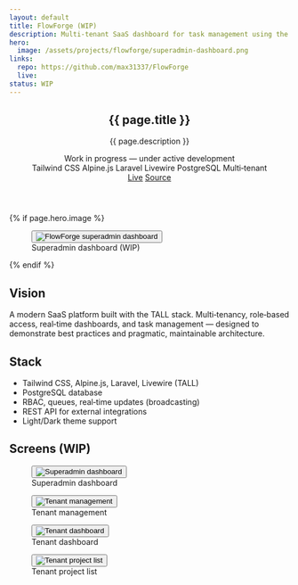 ```yaml
---
layout: default
title: FlowForge (WIP)
description: Multi-tenant SaaS dashboard for task management using the TALL stack — Tailwind CSS, Alpine.js, Laravel, Livewire — with PostgreSQL.
hero:
  image: /assets/projects/flowforge/superadmin-dashboard.png
links:
  repo: https://github.com/max31337/FlowForge
  live:
status: WIP
---
```


<section class="space-y-10">
  <header class="space-y-4">
    <div>
      <h1 class="text-3xl font-semibold tracking-tight">{{ page.title }}</h1>
      <p class="text-muted-foreground max-w-2xl">{{ page.description }}</p>
      <div class="mt-2 text-[11px] inline-flex items-center gap-2 rounded-md border border-border bg-secondary/50 px-2 py-1">
        <span class="size-2 rounded-full bg-yellow-500"></span>
        <span>Work in progress — under active development</span>
      </div>
    </div>
    <div class="flex flex-wrap items-center gap-2 text-[11px]">
      <span class="rounded-full border border-border px-2 py-0.5 bg-secondary/40">Tailwind CSS</span>
      <span class="rounded-full border border-border px-2 py-0.5 bg-secondary/40">Alpine.js</span>
      <span class="rounded-full border border-border px-2 py-0.5 bg-secondary/40">Laravel</span>
      <span class="rounded-full border border-border px-2 py-0.5 bg-secondary/40">Livewire</span>
      <span class="rounded-full border border-border px-2 py-0.5 bg-secondary/40">PostgreSQL</span>
      <span class="rounded-full border border-border px-2 py-0.5 bg-secondary/40">Multi‑tenant</span>
    </div>
    <div class="flex gap-3 text-xs">
      <a class="rounded-md border border-border px-3 py-1 hover:bg-secondary {% unless page.links.live %}pointer-events-none opacity-50{% endunless %}" href="{{ page.links.live }}">Live</a>
      <a class="rounded-md border border-border px-3 py-1 hover:bg-secondary" href="{{ page.links.repo }}" target="_blank" rel="noopener">Source</a>
    </div>
  </header>

  {% if page.hero.image %}
  <figure class="rounded-lg border border-border overflow-hidden">
    <button type="button" class="project-img-btn" data-img="{{ page.hero.image | relative_url }}" aria-label="View image">
      <img class="w-full" src="{{ page.hero.image | relative_url }}" alt="FlowForge superadmin dashboard" />
    </button>
    <figcaption class="px-4 py-2 text-xs text-muted-foreground border-t border-border">Superadmin dashboard (WIP)</figcaption>
  </figure>
  {% endif %}

  <div class="grid gap-6 md:grid-cols-2">
    <article class="rounded-lg border border-border p-4">
      <h2 class="font-medium mb-2">Vision</h2>
      <p class="text-sm text-muted-foreground">A modern SaaS platform built with the TALL stack. Multi‑tenancy, role‑based access, real‑time dashboards, and task management — designed to demonstrate best practices and pragmatic, maintainable architecture.</p>
    </article>
    <article class="rounded-lg border border-border p-4">
      <h2 class="font-medium mb-2">Stack</h2>
      <ul class="list-disc pl-5 text-sm space-y-1 text-muted-foreground">
        <li>Tailwind CSS, Alpine.js, Laravel, Livewire (TALL)</li>
        <li>PostgreSQL database</li>
        <li>RBAC, queues, real‑time updates (broadcasting)</li>
        <li>REST API for external integrations</li>
        <li>Light/Dark theme support</li>
      </ul>
    </article>
  </div>

  <div class="space-y-3">
    <h2 class="font-medium">Screens (WIP)</h2>
    <div class="grid gap-4 md:grid-cols-2">
      <figure class="rounded-lg border border-border overflow-hidden">
        <button type="button" class="project-img-btn" data-img="{{ '/assets/projects/flowforge/superadmin-dashboard.png' | relative_url }}" aria-label="View image">
          <img class="w-full" src="{{ '/assets/projects/flowforge/superadmin-dashboard.png' | relative_url }}" alt="Superadmin dashboard" />
        </button>
        <figcaption class="px-4 py-2 text-xs text-muted-foreground border-t border-border">Superadmin dashboard</figcaption>
      </figure>
      <figure class="rounded-lg border border-border overflow-hidden">
        <button type="button" class="project-img-btn" data-img="{{ '/assets/projects/flowforge/superadmin-tenant-management.png' | relative_url }}" aria-label="View image">
          <img class="w-full" src="{{ '/assets/projects/flowforge/superadmin-tenant-management.png' | relative_url }}" alt="Tenant management" />
        </button>
        <figcaption class="px-4 py-2 text-xs text-muted-foreground border-t border-border">Tenant management</figcaption>
      </figure>
      <figure class="rounded-lg border border-border overflow-hidden">
        <button type="button" class="project-img-btn" data-img="{{ '/assets/projects/flowforge/tenant dashboard.png' | relative_url }}" aria-label="View image">
          <img class="w-full" src="{{ '/assets/projects/flowforge/tenant dashboard.png' | relative_url }}" alt="Tenant dashboard" />
        </button>
        <figcaption class="px-4 py-2 text-xs text-muted-foreground border-t border-border">Tenant dashboard</figcaption>
      </figure>
      <figure class="rounded-lg border border-border overflow-hidden">
        <button type="button" class="project-img-btn" data-img="{{ '/assets/projects/flowforge/tenant-project-list.png' | relative_url }}" aria-label="View image">
          <img class="w-full" src="{{ '/assets/projects/flowforge/tenant-project-list.png' | relative_url }}" alt="Tenant project list" />
        </button>
        <figcaption class="px-4 py-2 text-xs text-muted-foreground border-t border-border">Tenant project list</figcaption>
      </figure>
    </div>
  </div>
</section>
